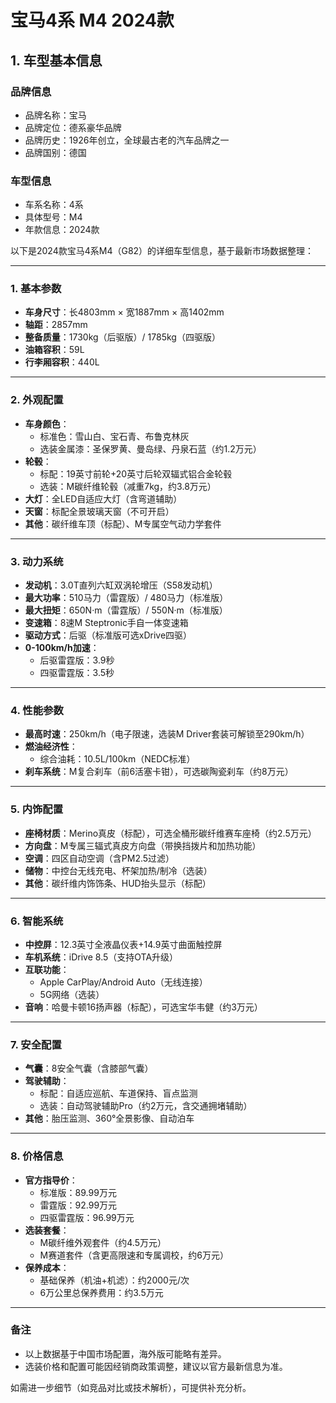 
# 宝马4系 M4 2024款
## 1. 车型基本信息
### 品牌信息
- 品牌名称：宝马
- 品牌定位：德系豪华品牌
- 品牌历史：1926年创立，全球最古老的汽车品牌之一
- 品牌国别：德国

### 车型信息
- 车系名称：4系
- 具体型号：M4
- 年款信息：2024款

以下是2024款宝马4系M4（G82）的详细车型信息，基于最新市场数据整理：

---

### **1. 基本参数**
- **车身尺寸**：长4803mm × 宽1887mm × 高1402mm  
- **轴距**：2857mm  
- **整备质量**：1730kg（后驱版）/ 1785kg（四驱版）  
- **油箱容积**：59L  
- **行李厢容积**：440L  

---

### **2. 外观配置**
- **车身颜色**：  
  - 标准色：雪山白、宝石青、布鲁克林灰  
  - 选装金属漆：圣保罗黄、曼岛绿、丹泉石蓝（约1.2万元）  
- **轮毂**：  
  - 标配：19英寸前轮+20英寸后轮双辐式铝合金轮毂  
  - 选装：M碳纤维轮毂（减重7kg，约3.8万元）  
- **大灯**：全LED自适应大灯（含弯道辅助）  
- **天窗**：标配全景玻璃天窗（不可开启）  
- **其他**：碳纤维车顶（标配）、M专属空气动力学套件  

---

### **3. 动力系统**
- **发动机**：3.0T直列六缸双涡轮增压（S58发动机）  
- **最大功率**：510马力（雷霆版）/ 480马力（标准版）  
- **最大扭矩**：650N·m（雷霆版）/ 550N·m（标准版）  
- **变速箱**：8速M Steptronic手自一体变速箱  
- **驱动方式**：后驱（标准版可选xDrive四驱）  
- **0-100km/h加速**：  
  - 后驱雷霆版：3.9秒  
  - 四驱雷霆版：3.5秒  

---

### **4. 性能参数**
- **最高时速**：250km/h（电子限速，选装M Driver套装可解锁至290km/h）  
- **燃油经济性**：  
  - 综合油耗：10.5L/100km（NEDC标准）  
- **刹车系统**：M复合刹车（前6活塞卡钳），可选碳陶瓷刹车（约8万元）  

---

### **5. 内饰配置**
- **座椅材质**：Merino真皮（标配），可选全桶形碳纤维赛车座椅（约2.5万元）  
- **方向盘**：M专属三辐式真皮方向盘（带换挡拨片和加热功能）  
- **空调**：四区自动空调（含PM2.5过滤）  
- **储物**：中控台无线充电、杯架加热/制冷（选装）  
- **其他**：碳纤维内饰饰条、HUD抬头显示（标配）  

---

### **6. 智能系统**
- **中控屏**：12.3英寸全液晶仪表+14.9英寸曲面触控屏  
- **车机系统**：iDrive 8.5（支持OTA升级）  
- **互联功能**：  
  - Apple CarPlay/Android Auto（无线连接）  
  - 5G网络（选装）  
- **音响**：哈曼卡顿16扬声器（标配），可选宝华韦健（约3万元）  

---

### **7. 安全配置**
- **气囊**：8安全气囊（含膝部气囊）  
- **驾驶辅助**：  
  - 标配：自适应巡航、车道保持、盲点监测  
  - 选装：自动驾驶辅助Pro（约2万元，含交通拥堵辅助）  
- **其他**：胎压监测、360°全景影像、自动泊车  

---

### **8. 价格信息**
- **官方指导价**：  
  - 标准版：89.99万元  
  - 雷霆版：92.99万元  
  - 四驱雷霆版：96.99万元  
- **选装套餐**：  
  - M碳纤维外观套件（约4.5万元）  
  - M赛道套件（含更高限速和专属调校，约6万元）  
- **保养成本**：  
  - 基础保养（机油+机滤）：约2000元/次  
  - 6万公里总保养费用：约3.5万元  

---

### **备注**
- 以上数据基于中国市场配置，海外版可能略有差异。  
- 选装价格和配置可能因经销商政策调整，建议以官方最新信息为准。  

如需进一步细节（如竞品对比或技术解析），可提供补充分析。
